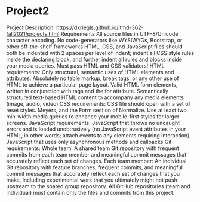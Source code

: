 # Project2
Project Description: https://dkriegls.github.io/itmd-362-fall2021/projects.html
Requirements
All source files in UTF-8/Unicode character encoding.
No code-generators like WYSIWYGs, Bootstrap, or other off-the-shelf frameworks
HTML, CSS, and JavaScript files should both be indented with 2 spaces per level of indent; indent all CSS style rules inside the declaring block, and further indent all rules and blocks inside your media queries.
Must pass HTML and CSS validators!
HTML requirements:
Only structural, semantic uses of HTML elements and attributes. Absolutely no table markup, break tags, or any other use of HTML to achieve a particular page layout.
Valid HTML form elements, written in conjunction with <label> tags and the for attribute.
Semantically structured text-based HTML content to accompany any media elements (image, audio, video)
CSS requirements:
CSS file should open with a set of reset styles. Meyers, and the Form section of Normalize.
Use at least two min-width media queries to enhance your mobile-first styles for larger screens.
JavaScript requirements:
JavaScript that throws no uncaught errors and is loaded unobtrusively (no JavaScript event attributes in your HTML, in other words; attach events to any elements requiring interaction).
JavaScript that uses only asynchronous methods and callbacks
Git requirements:
Whole team: A shared team Git repository with frequent commits from each team member and meaningful commit messages that accurately reflect each set of changes.
Each team member: An individual Git repository with feature branches, frequent commits, and meaningful commit messages that accurately reflect each set of changes that you make, including experimental work that you ultimately might not push upstream to the shared group repository.
All GitHub repositories (team and individual) must contain only the files and commits from this project.
